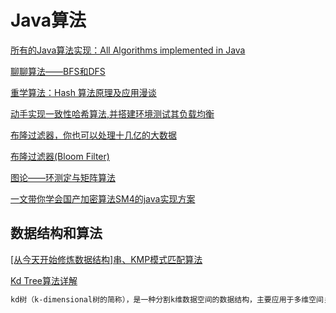 # Java算法
[所有的Java算法实现：All Algorithms implemented in Java](https://github.com/TheAlgorithms/Java)

[聊聊算法——BFS和DFS](https://www.cnblogs.com/xxbiao/p/12845636.html)

[重学算法：Hash 算法原理及应用漫谈](https://mp.weixin.qq.com/s?__biz=MzUyNjQxNjYyMg==&mid=2247487045&idx=2&sn=8a2e6c0ce196da24f1463898faba3816&chksm=fa0e61c4cd79e8d29e4c069f9204eb0fbc5c81d2a44ffac2969dc99aa9e24e9c12ec25e41c25&mpshare=1&scene=23&srcid=&sharer_sharetime=1575516230669&sharer_shareid=d812adcc01829f0f7f8fb06aea118511#rd)

[动手实现一致性哈希算法,并搭建环境测试其负载均衡](https://www.cnblogs.com/tanshaoshenghao/p/10816480.html)

[布隆过滤器，你也可以处理十几亿的大数据](https://www.cnblogs.com/lazyegg/p/12857374.html)

[布隆过滤器(Bloom Filter)](https://www.cnblogs.com/cbkj-xd/p/12863619.html)


[图论——环测定与矩阵算法](https://www.cnblogs.com/learnhow/p/12904677.html)


[一文带你学会国产加密算法SM4的java实现方案](https://www.cnblogs.com/jichi/p/12907453.html)

## 数据结构和算法
[[从今天开始修炼数据结构]串、KMP模式匹配算法](https://www.cnblogs.com/Joey777210/p/11973279.html)

[Kd Tree算法详解](https://www.cnblogs.com/PythonLearner/p/12952929.html)
```markdown
kd树（k-dimensional树的简称），是一种分割k维数据空间的数据结构，主要应用于多维空间关键数据的近邻查找(Nearest Neighbor)和近似最近邻查找(Approximate Nearest Neighbor)。
```
